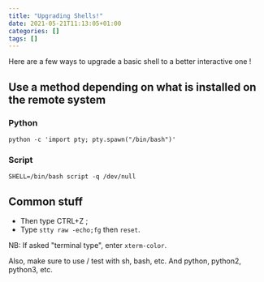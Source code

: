 ```yaml
---
title: "Upgrading Shells!"
date: 2021-05-21T11:13:05+01:00
categories: []
tags: []
---
```

Here are a few ways to upgrade a basic shell to a better interactive one !

## Use a method depending on what is installed on the remote system

### Python
`python -c 'import pty; pty.spawn("/bin/bash")'`


### Script
`SHELL=/bin/bash script -q /dev/null`

## Common stuff
* Then type CTRL+Z ;
* Type `stty raw -echo;fg` then `reset`.

NB: If asked "terminal type", enter `xterm-color`.

Also, make sure to use / test with sh, bash, etc. And python, python2, python3, etc.